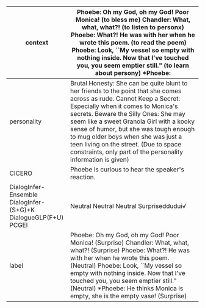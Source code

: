 
|   context                                                       | Phoebe: Oh my God, oh my God! Poor Monica! (to bless me) Chandler: What, what, what?! (to listen to personx) Phoebe: What?! He was with her when he wrote this poem. (to read the poem) Phoebe: Look, ``My vessel so empty with nothing inside. Now that I've touched you, you seem emptier still." (to learn about persony) *Phoebe:                                                                                                    |
|-----------------------------------------------------------------|------------------------------------------------------------------------------------------------------------------------------------------------------------------------------------------------------------------------------------------------------------------------------------------------------------------------------------------------------------------------------------------------------------------------------------------|
| personality                                                    | Brutal Honesty: She can be quite blunt to her friends to the point that she comes across as rude. Cannot Keep a Secret: Especially when it comes to Monica's secrets. Beware the Silly Ones: She may seem like a sweet Granola Girl with a kooky sense of humor, but she was tough enough to mug older boys when she was just a teen living on the street. (Due to space constraints, only part of the personality information is given) |
| CICERO                                                          | Phoebe is curious to hear the speaker's reaction.                                                                                                                                                                                                                                                                                                                                                                                        |
| DialogInfer-Ensemble<br/>DialogInfer-(S+G)+K<br/>DialogueGLP(F+U)<br/>PCGEI | Neutral Neutral Neutral Surpriseddudui√                                                                                                                                                                                                                                                                                                                                                                                                  |
| label                                                           | Phoebe: Oh my God, oh my God! Poor Monica! (Surprise) Chandler: What, what, what?! (Surprise) Phoebe: What?! He was with her when he wrote this poem. (Neutral) Phoebe: Look, ``My vessel so empty with nothing inside. Now that I've touched you, you seem emptier still." (Neutral) *Phoebe: He thinks Monica is empty, she is the empty vase! (Surprise)                                                                              |
